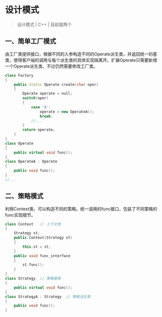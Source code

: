 # 设计模式

>设计模式 | C++ | 目前就两个

## 一、简单工厂模式
由工厂类提供接口，根据不同的入参构造不同的Operate派生类，并返回统一的基类，使得客户端的调用与每个派生类的具体实现隔离开。扩展Operate只需要新增一个Operate派生类，不过仍然需要修改工厂类。

```C++
class Factory
{
    public static Operate create(char oper)
    {
        Operate operate = null;
        switch(oper)
        {
            case 'A':
                operate = new OperateA();
                break;
            //...
        }
        return operate;
    }
}
class Operate
{
    public virtual void func();
}
class OperateA : Operate
{
    public void func();
}
//...
```
## 二、策略模式
>[DP]: 它定义了算法家族，分别封装起来，让它们之间可以互相替换，此模式让算法的变化，不会影响到使用算法的客户。

利用Context类，可以构造不同的策略。统一调用的func接口，包装了不同策略的func实现细节。
```C++
class Context   // 上下文类
{
    Strategy st;
    public Context(Strategy st)
    {
        this.st = st;
    }
    public void func_interface
    {
        st.func();
    }
}
class Strategy  // 策略基类
{
    public virtual void func();
}
class StrategyA : Strategy  // 策略派生类
{
    public void func();
}
```



